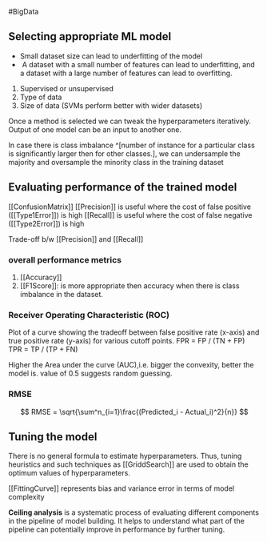 #BigData 

## Selecting appropriate ML model
- Small dataset size can lead to underfitting of the model
-  A dataset with a small number of features can lead to underfitting, and a dataset with a large number of features can lead to overfitting.

1. Supervised or unsupervised
2. Type of data
3. Size of data (SVMs perform better with wider datasets)

Once a method is selected we can tweak the hyperparameters iteratively.
Output of one model can be an input to another one.

In case there is class imbalance ^[number of instance for a particular class is significantly larger then for other classes.], we can undersample the majority and oversample the minority class in the training dataset

## Evaluating performance of the trained model

[[ConfusionMatrix]]
[[Precision]] is useful where the cost of false positive ([[Type1Error]]) is high
[[Recall]] is useful where the cost of false negative ([[Type2Error]]) is high

Trade-off b/w [[Precision]] and [[Recall]]

### overall performance metrics
1. [[Accuracy]]
2. [[F1Score]]: is more appropriate then accuracy when there is class imbalance in the dataset.

### Receiver Operating Characteristic (ROC)
Plot of a curve showing the tradeoff between false positive rate (x-axis) and true positive rate (y-axis) for various cutoff points.
FPR = FP / (TN + FP)
TPR = TP / (TP + FN)

Higher the Area under the curve (AUC),i.e. bigger the convexity, better the model is. value of 0.5 suggests random guessing.

### RMSE

$$
RMSE = \sqrt{\sum^n_{i=1}\frac{(Predicted_i - Actual_i)^2}{n}}
$$

## Tuning the model

There is no general formula to estimate hyperparameters. Thus, tuning heuristics and such techniques as [[GriddSearch]] are used to obtain the optimum values of hyperparameters.

[[FittingCurve]] represents bias and variance error in terms of model complexity

**Ceiling analysis** is a systematic process of evaluating different components in the pipeline of model building. It helps to understand what part of the pipeline can potentially improve in performance by further tuning.
